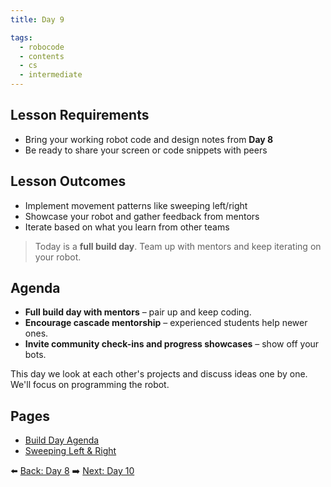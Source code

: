 ```yaml
---
title: Day 9

tags:
  - robocode
  - contents
  - cs
  - intermediate
---
```


## Lesson Requirements

* Bring your working robot code and design notes from **Day 8**
* Be ready to share your screen or code snippets with peers

## Lesson Outcomes

* Implement movement patterns like sweeping left/right
* Showcase your robot and gather feedback from mentors
* Iterate based on what you learn from other teams

> Today is a **full build day**. Team up with mentors and keep iterating on your robot.

## Agenda

- **Full build day with mentors** – pair up and keep coding.
- **Encourage cascade mentorship** – experienced students help newer ones.
- **Invite community check-ins and progress showcases** – show off your bots.

This day we look at each other's projects and discuss ideas one by one. We'll focus on programming the robot.

## Pages
- [Build Day Agenda](/robocode/Day-9/01_build_showcase)
- [Sweeping Left & Right](/robocode/Day-9/02_sweeping_left_right)

⬅️ [Back: Day 8](/robocode/Day-8/index)
➡️ [Next: Day 10](/robocode/Day-10/index)

